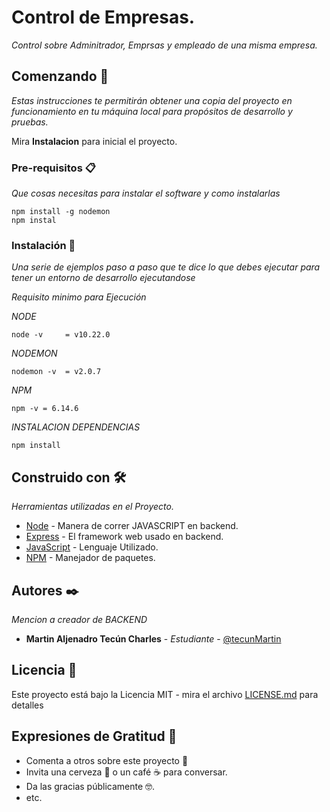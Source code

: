 # Control de Empresas.

_Control sobre Adminitrador, Emprsas y empleado de una misma empresa._

## Comenzando 🚀

_Estas instrucciones te permitirán obtener una copia del proyecto en funcionamiento en tu máquina local para propósitos de desarrollo y pruebas._

Mira **Instalacion** para inicial el proyecto.

### Pre-requisitos 📋

_Que cosas necesitas para instalar el software y como instalarlas_

```
npm install -g nodemon
npm instal
```

### Instalación 🔧

_Una serie de ejemplos paso a paso que te dice lo que debes ejecutar para tener un entorno de desarrollo ejecutandose_

_Requisito minimo para Ejecución_

_NODE_

```
node -v     = v10.22.0
```

_NODEMON_

```
nodemon -v  = v2.0.7
```

_NPM_

```
npm -v = 6.14.6
```

_INSTALACION DEPENDENCIAS_

```
npm install
```

## Construido con 🛠️

_Herramientas utilizadas en el Proyecto._

- [Node](https://nodejs.org/es/) - Manera de correr JAVASCRIPT en backend.
- [Express](https://expressjs.com/) - El framework web usado en backend.
- [JavaScript](https://www.javascript.com/) - Lenguaje Utilizado.
- [NPM](https://www.npmjs.com/) - Manejador de paquetes.

## Autores ✒️

_Mencion a creador de BACKEND_

- **Martin Aljenadro Tecún Charles** - _Estudiante_ - [@tecunMartin](https://github.com/tecunMartin)

## Licencia 📄

Este proyecto está bajo la Licencia MIT - mira el archivo [LICENSE.md](LICENSE.md) para detalles

## Expresiones de Gratitud 🎁

- Comenta a otros sobre este proyecto 📢
- Invita una cerveza 🍺 o un café ☕ para conversar.
- Da las gracias públicamente 🤓.
- etc.
